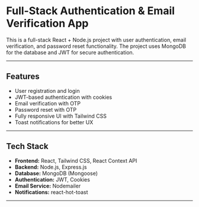 # Full-Stack Authentication & Email Verification App

This is a full-stack React + Node.js project with user authentication, email verification, and password reset functionality. The project uses MongoDB for the database and JWT for secure authentication. 

---

## Features

- User registration and login
- JWT-based authentication with cookies
- Email verification with OTP
- Password reset with OTP
- Fully responsive UI with Tailwind CSS
- Toast notifications for better UX

---

## Tech Stack

- **Frontend:** React, Tailwind CSS, React Context API
- **Backend:** Node.js, Express.js
- **Database:** MongoDB (Mongoose)
- **Authentication:** JWT, Cookies
- **Email Service:** Nodemailer
- **Notifications:** react-hot-toast

---



